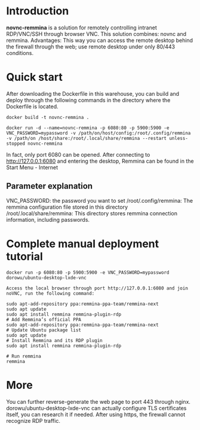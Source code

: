 # Introduction
**novnc-remmina** is a solution for remotely controlling intranet RDP/VNC/SSH through browser VNC.
This solution combines: novnc and remmina.
Advantages: This way you can access the remote desktop behind the firewall through the web; use remote desktop under only 80/443 conditions.

# Quick start
After downloading the Dockerfile in this warehouse, you can build and deploy through the following commands in the directory where the Dockerfile is located.
```
docker build -t novnc-remmina .

docker run -d --name=novnc-remmina -p 6080:80 -p 5900:5900 -e VNC_PASSWORD=mypassword -v /path/on/host/config:/root/.config/remmina -v /path/on /host/share:/root/.local/share/remmina --restart unless-stopped novnc-remmina
```
In fact, only port 6080 can be opened.
After connecting to http://127.0.0.1:6080 and entering the desktop, Remmina can be found in the Start Menu - Internet
## Parameter explanation
VNC_PASSWORD: the password you want to set
/root/.config/remmina: The remmina configuration file stored in this directory
/root/.local/share/remmina: This directory stores remmina connection information, including passwords.


# Complete manual deployment tutorial
```
docker run -p 6080:80 -p 5900:5900 -e VNC_PASSWORD=mypassword dorowu/ubuntu-desktop-lxde-vnc

Access the local browser through port http://127.0.0.1:6080 and join noVNC, run the following command:

sudo apt-add-repository ppa:remmina-ppa-team/remmina-next
sudo apt update
sudo apt install remmina remmina-plugin-rdp
# Add Remmina’s official PPA
sudo apt-add-repository ppa:remmina-ppa-team/remmina-next
# Update Ubuntu package list
sudo apt update
# Install Remmina and its RDP plugin
sudo apt install remmina remmina-plugin-rdp

# Run remmina
remmina

```


# More
You can further reverse-generate the web page to port 443 through nginx. dorowu/ubuntu-desktop-lxde-vnc can actually configure TLS certificates itself, you can research it if needed. After using https, the firewall cannot recognize RDP traffic.